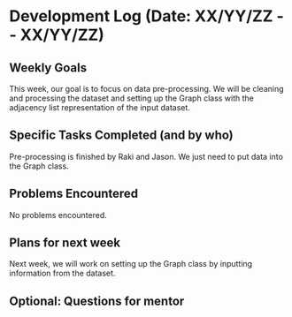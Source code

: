 # Development Log (Date: XX/YY/ZZ -- XX/YY/ZZ)

## Weekly Goals
This week, our goal is to focus on data pre-processing. We will be cleaning and processing the dataset and setting up the Graph class with the adjacency list representation of the input dataset. 
## Specific Tasks Completed (and by who)
Pre-processing is finished by Raki and Jason. We just need to put data into the Graph class.
## Problems Encountered 
No problems encountered.
## Plans for next week
Next week, we will work on setting up the Graph class by inputting information from the dataset. 
## Optional: Questions for mentor